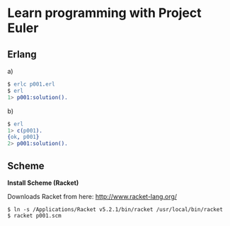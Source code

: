 Learn programming with Project Euler
====================================


Erlang
--------------------------

a)

```erlang
$ erlc p001.erl
$ erl
1> p001:solution().
```

b)

```erlang
$ erl
1> c(p001).
{ok, p001}
2> p001:solution().
```

Scheme
------

**Install Scheme (Racket)**

Downloads Racket from here: http://www.racket-lang.org/

```
$ ln -s /Applications/Racket v5.2.1/bin/racket /usr/local/bin/racket
$ racket p001.scm
```


